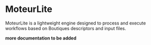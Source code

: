 # MoteurLite

MoteurLite is a lightweight engine designed to process and execute workflows based on Boutiques descriptors and input files.


**more documentation to be added**